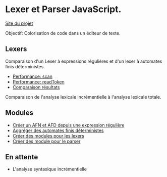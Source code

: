 Lexer et Parser JavaScript.
===========
[Site du projet](http://raphpell.github.io/JS.Compilation/index.htm) 

Objectif: Colorisation de code dans un éditeur de texte.


Lexers
--------
Comparaison d'un Lexer à expressions régulières et d'un lexer à automates finis déterministes.
- [Performance: scan](http://raphpell.github.io/JS.Compilation/Lexers.performance.scan.htm)
- [Performance: readToken](http://raphpell.github.io/JS.Compilation/Lexers.performance.readToken.htm)
- [Comparaison résultats](http://raphpell.github.io/JS.Compilation/Lexers.result.comparaison.htm)

Comparaison de l'analyse lexicale incrémentielle à l'analyse lexicale totale.


Modules
--------
- [Créer un AFN et AFD depuis une expression régulière](http://raphpell.github.io/JS.Compilation/AFD.generator.htm)
- [Aggréger des automates finis déterministes](http://raphpell.github.io/JS.Compilation/AFD.aggregator.htm)
- [Créer des modules pour les lexers](http://raphpell.github.io/JS.Compilation/LexerAutomaton.module.generator.htm)
- [Créer des module pour le parser](http://raphpell.github.io/JS.Compilation/Parser.htm)


En attente
--------
- L'analyse syntaxique incrémentielle

